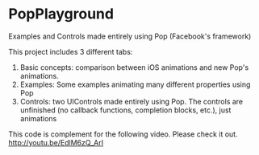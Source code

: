 PopPlayground
=============

Examples and Controls made entirely using Pop (Facebook's framework)

This project includes 3 different tabs:
  1) Basic concepts: comparison between iOS animations and new Pop's animations.
  2) Examples: Some examples animating many different properties using Pop
  3) Controls: two UIControls made entirely using Pop. The controls are unfinished (no callback functions, completion blocks, etc.), just animations
  
This code is complement for the following video. Please check it out.
http://youtu.be/EdlM6zQ_ArI
